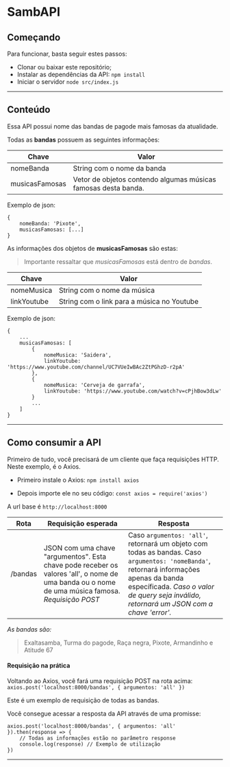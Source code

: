# SambAPI
## Começando
Para funcionar, basta seguir estes passos:
- Clonar ou baixar este repositório;
- Instalar as dependências da API: ```npm install```
- Iniciar o servidor ```node src/index.js```

---
## Conteúdo
Essa API possui nome das bandas de pagode mais famosas da atualidade.

Todas as **bandas** possuem as seguintes informações:

| Chave | Valor | 
| ----- | ----- |
| nomeBanda | String com o nome da banda |
| musicasFamosas | Vetor de objetos contendo algumas músicas famosas desta banda. |

Exemplo de json:
``` 
{
    nomeBanda: 'Pixote',
    musicasFamosas: [...]
}
```
As informações dos objetos de **musicasFamosas** são estas:
>Importante ressaltar que *musicasFamosas* está dentro de *bandas*. 

| Chave | Valor |
| ----- | ----- |
| nomeMusica | String com o nome da música |
| linkYoutube | String com o link para a música no Youtube |

Exemplo de json:

```
{
    ...
    musicasFamosas: [
        {
            nomeMusica: 'Saidera',
            linkYoutube: 'https://www.youtube.com/channel/UC7VUeIwBAc2ZtPGhzD-r2pA'
        },
        {
            nomeMusica: 'Cerveja de garrafa',
            linkYoutube: 'https://www.youtube.com/watch?v=cPjhBow3dLw'
        }
        ...
    ]
}
```

---
## Como consumir a API

Primeiro de tudo, você precisará de um cliente que faça requisições HTTP. Neste exemplo, é o Axios.

- Primeiro instale o Axios: ``` npm install axios ```

- Depois importe ele no seu código: ``` const axios = require('axios') ```


A url base é ```http://localhost:8000```

| Rota | Requisição esperada | Resposta |
| ---- | ------------------- | -------- |
| /bandas | JSON com uma chave "argumentos". Esta chave pode receber os valores 'all', o nome de uma banda ou o nome de uma música famosa. *Requisição POST* | Caso ```argumentos: 'all'```, retornará um objeto com todas as bandas. Caso ```argumentos: 'nomeBanda'```, retornará informações apenas da banda específicada. *Caso o valor de query seja inválido, retornará um JSON com a chave 'error'.* |

*As bandas são:*
>Exaltasamba, Turma do pagode, Raça negra, Pixote, Armandinho e Atitude 67

#### Requisição na prática
Voltando ao Axios, você fará uma requisição POST na rota acima:
``` axios.post('localhost:8000/bandas', { argumentos: 'all' }) ```

Este é um exemplo de requisição de todas as bandas.

Você consegue acessar a resposta da API através de uma promisse:
```
axios.post('localhost:8000/bandas', { argumentos: 'all' }).then(response => {
    // Todas as informações estão no parâmetro response
    console.log(response) // Exemplo de utilização
})
```
---
